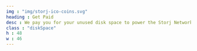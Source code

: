 ```yaml
---
img : "img/storj-ico-coins.svg"
heading : Get Paid
desc : We pay you for your unused disk space to power the Storj Network and securely store encrypted data from Tardigrade cloud storage users.
class : "diskSpace"
h : 48
w : 46
---
```


